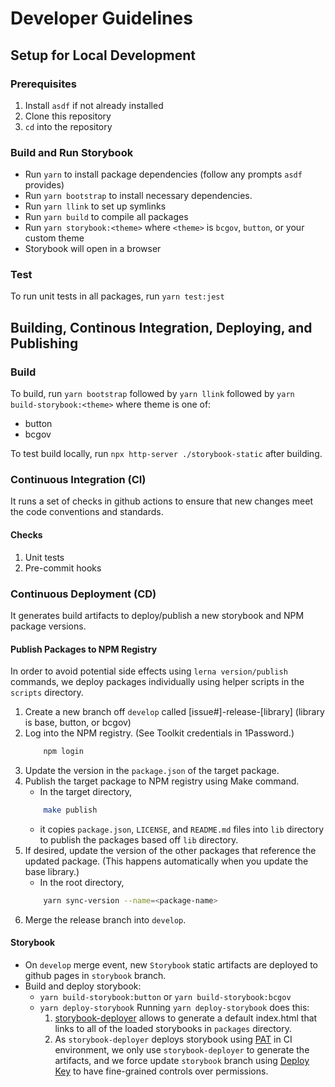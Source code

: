 # Developer Guidelines

## Setup for Local Development

### Prerequisites

1. Install `asdf` if not already installed
2. Clone this repository
3. `cd` into the repository

### Build and Run Storybook

- Run `yarn` to install package dependencies (follow any prompts `asdf` provides)
- Run `yarn bootstrap` to install necessary dependencies.
- Run `yarn llink` to set up symlinks
- Run `yarn build` to compile all packages
- Run `yarn storybook:<theme>` where `<theme>` is `bcgov`, `button`, or your custom theme
- Storybook will open in a browser

### Test

To run unit tests in all packages, run `yarn test:jest`

## Building, Continous Integration, Deploying, and Publishing

### Build

To build, run `yarn bootstrap` followed by `yarn llink` followed by `yarn build-storybook:<theme>` where theme is one of:

- button
- bcgov

To test build locally, run `npx http-server ./storybook-static` after building.

### Continuous Integration (CI)

It runs a set of checks in github actions to ensure that new changes meet the code conventions and standards.

#### Checks

1. Unit tests
1. Pre-commit hooks

### Continuous Deployment (CD)

It generates build artifacts to deploy/publish a new storybook and NPM package versions.

#### Publish Packages to NPM Registry

In order to avoid potential side effects using `lerna version/publish` commands, we deploy packages individually using helper scripts in the `scripts` directory.

1. Create a new branch off `develop` called [issue#]-release-[library] (library is base, button, or bcgov)
1. Log into the NPM registry. (See Toolkit credentials in 1Password.)
   ```sh
       npm login
   ```
1. Update the version in the `package.json` of the target package.
1. Publish the target package to NPM registry using Make command.
   - In the target directory,
   ```sh
       make publish
   ```
   - it copies `package.json`, `LICENSE`, and `README.md` files into `lib` directory to publish the packages based off `lib` directory.
1. If desired, update the version of the other packages that reference the updated package. (This happens automatically when you update the base library.)
   - In the root directory,
   ```sh
       yarn sync-version --name=<package-name>
   ```
1. Merge the release branch into `develop`.

#### Storybook

- On `develop` merge event, new `Storybook` static artifacts are deployed to github pages in `storybook` branch.
- Build and deploy storybook:
  - `yarn build-storybook:button` or `yarn build-storybook:bcgov`
  - `yarn deploy-storybook`
    Running `yarn deploy-storybook` does this:
    1. [storybook-deployer](https://github.com/storybookjs/storybook-deployer) allows to generate a default index.html that links to all of the loaded storybooks in `packages` directory.
    1. As `storybook-deployer` deploys storybook using [PAT](https://docs.github.com/en/free-pro-team@latest/github/authenticating-to-github/creating-a-personal-access-token) in CI environment, we only use `storybook-deployer` to generate the artifacts, and we force update `storybook` branch using [Deploy Key](https://docs.github.com/en/free-pro-team@latest/github/getting-started-with-github/github-glossary#deploy-key) to have fine-grained controls over permissions.
